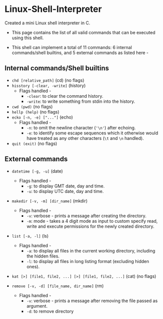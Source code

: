 # Linux-Shell-Interpreter
Created a mini Linux shell interpreter in C.

* This page contains the list of all valid commands that can be executed using this shell.

* This shell can implement a total of 11 commands: 6 internal commands/shell builtins, and 5 external commands as listed here - 

## Internal commands/Shell builtins

* `chd [relative_path]` (cd) (no flags)
* `hisstory [-clear, -write]` (history)
	* Flags handled - 
		* `-clear`: to clear the command history.
		* `-write`: to write something from stdin into the history.
* `cwd (pwd)` (no flags)
* `hellp (help)` (no flags)
* `ecko [-n, -e] ["..."]` (echo)
	* Flags handled - 
		* `-n`: to omit the newline character (`'\n'`) after echoing.
		*  `-e`: to identify some escape sequences which it otherwise would have treated as any other characters (`\t`  and `\n` handled).
* `quit (exit)` (no flags)

## External commands

* `datetime [-g, -u]` (date)
	* Flags handled -
		* `-g`: to display GMT date, day and time.
		* `-u`: to display UTC date, day and time.
		
* `makedir [-v, -m] [dir_name]` (mkdir)
	* Flags handled -
		* `-v`: verbose - prints a message after creating the directory.
		* `-m`: mode - takes a 4 digit mode as input to custom specify read, write and execute permissions for the newly created directory.	
		
* `list [-a, -l]` (ls)
	* Flags handled -
		* `-a`: to display all files in the current working directory, including the hidden files.
		* `-l`: to display all files in long listing format (excluding hidden ones).

* `kat [>] [file1, file2, ...] [>] [file1, file2, ...]` (cat) (no flags)

* `remove [-v, -d] [file_name, dir_name]` (rm)
	* Flags handled -
		* `-v`: verbose - prints a message after removing the file passed as argument.
		* `-d`: to remove directory
